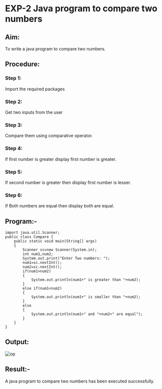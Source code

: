 # EXP-2 Java program to compare two numbers
## Aim:
To write a java program to compare two numbers.

## Procedure:
### Step 1:
Import the required packages

### Step 2:
Get two inputs from the user

### Step 3:
Compare them using comparative operator.

### Step 4:
If first number is greater display first number is greater.

### Step 5:
If second number is greater then display first number is lesser.

### Step 6:
If Both numbers are equal then display both are equal.

## Program:-
```
import java.util.Scanner;
public class Compare {
    public static void main(String[] args)
    {
        Scanner sc=new Scanner(System.in);
        int num1,num2;
        System.out.print("Enter Two numbers: ");
        num1=sc.nextInt();
        num2=sc.nextInt();
        if(num1>num2)
        {
            System.out.println(num1+" is greater than "+num2);
        }
        else if(num1<num2)
        {
            System.out.println(num1+" is smaller than "+num2);
        }
        else
        {
            System.out.println(num1+" and "+num2+" are equal");
        }
    }
}
```
## Output:
![op](https://github.com/Bharath745/Java-Ex-02/assets/94508354/83872b8e-eec6-48b0-8b05-5000b5b671d8)

## Result:-
A java program to compare two numbers has been executed successfully.
